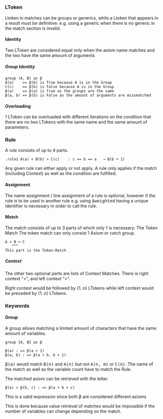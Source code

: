 ##

### LToken
Ltoken in matches can be groups or generics,
while a Ltoken that appears in a result must be definitive:
e.g. using a generic when there is no generic in the match section is invalid.
#### Identity
Two LToken are considered equal only when the axiom name matches and the two have the same amount of arguments

##### Group Identity
```
group (A, B) as β
A(a)    == β(b) is True because A is in the Group
C(c)    == β(b) is False because A is in the Group
β(a)    == β(a) is True as the groups are the same
β(a, b) == β(b) is False as the amount of arguments are missmatched
```

#### Overloading
1 LToken can be overloaded with different iterations on the condition
that there are no two LTokens with the same name and the same amount of parameters.

### Rule
A rule consists of up to 4 parts.
```
.rule1 A(a) < B(b) > C(c)    : c == b == a   → B(b + 1)
```
Any given rule can either apply or not apply.
A rule only applies if the match (including Context) as well as the condition are fulfilled.

#### Assignment
The name assignment / line assignment of a rule is optional,
however if the rule is to be used in another rule e.g. using <kbd>$weighted</kbd> 
having a unique identifier is necessary in order to call the rule.

#### Match
The match consists of up to 3 parts of which only 1 is necessary: The Token Match
The token match can only consist 1 Axiom or catch group.
```
A < B > C
   ^^^
This part is the Token-Match
```

##### Context
The other two optional parts are lists of Context Matches.
There is right context ">", and left context "<".

Right context would be followed by {1..n} LTokens while left context would be preceded by
{1..n} LTokens.



### Keywords
#### Group
A group allows matching a limited amount of characters
that have the same amount of variables.
```
group {A, B} as β

β(a) : => β(a + 1)
β(a, b) : => β(a + b, b + 1)
```
<kbd>β(a)</kbd> would match <kbd>B(n)</kbd> and <kbd>A(n)</kbd> 
but not <kbd>A(n, m)</kbd> or <kbd>C(n)</kbd>.
The name of the match as well as the variable count have to match the Rule.

The matched axiom can be retrieved with the letter.
```
β(a) > β(b, c) : => β(a + b + c)
```
This is a valid expression since both <kbd>β</kbd> are considered different axioms

This is done because value retrieval of matches would be impossible if the number
of variables can change depending on the match.
